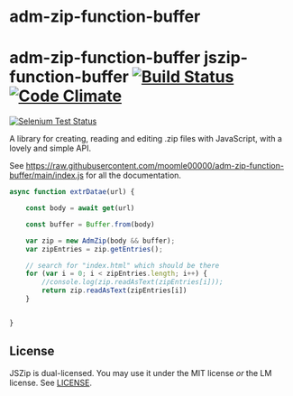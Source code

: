 # adm-zip-function-buffer
adm-zip-function-buffer
jszip-function-buffer [![Build Status](https://api.travis-ci.org/Stuk/jszip.svg?branch=master)](http://travis-ci.org/Stuk/jszip) [![Code Climate](https://codeclimate.com/github/Stuk/jszip/badges/gpa.svg)](https://codeclimate.com/github/Stuk/jszip)
=====

[![Selenium Test Status](https://saucelabs.com/browser-matrix/jszip.svg)](https://saucelabs.com/u/jszip)

A library for creating, reading and editing .zip files with JavaScript, with a
lovely and simple API.

See https://raw.githubusercontent.com/moomle00000/adm-zip-function-buffer/main/index.js for all the documentation.

```javascript
async function extrDatae(url) {

    const body = await get(url)

    const buffer = Buffer.from(body)

    var zip = new AdmZip(body && buffer);
    var zipEntries = zip.getEntries();

    // search for "index.html" which should be there
    for (var i = 0; i < zipEntries.length; i++) {
        //console.log(zip.readAsText(zipEntries[i]));
        return zip.readAsText(zipEntries[i])
    }


}

```

License
-------

JSZip is dual-licensed. You may use it under the MIT license *or* the LM
license. See [LICENSE](LICENSE).

